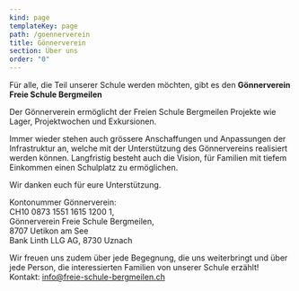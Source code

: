 ```yaml
---
kind: page
templateKey: page
path: /goennerverein
title: Gönnerverein
section: Über uns
order: "0"
---
```

Für alle, die Teil unserer Schule werden möchten, gibt es den **Gönnerverein Freie Schule Bergmeilen**

Der Gönnerverein ermöglicht der Freien Schule Bergmeilen Projekte wie Lager, Projektwochen und Exkursionen.

Immer wieder stehen auch grössere Anschaffungen und Anpassungen der Infrastruktur an, welche mit der Unterstützung des Gönnervereins realisiert werden können. Langfristig besteht auch die Vision, für Familien mit tiefem Einkommen einen Schulplatz zu ermöglichen. 

Wir danken euch für eure Unterstützung.

Kontonummer Gönnerverein:\
CH10 0873 1551 1615 1200 1, \
Gönnerverein Freie Schule Bergmeilen, \
8707 Uetikon am See\
Bank Linth LLG AG, 8730 Uznach

Wir freuen uns zudem über jede Begegnung, die uns weiterbringt und über jede Person, die interessierten Familien von unserer Schule erzählt!\
Kontakt: info@freie-schule-bergmeilen.ch
